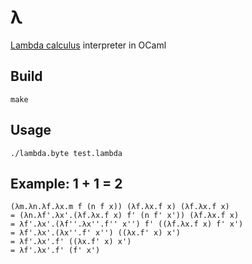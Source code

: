 # λ

[Lambda calculus](https://en.wikipedia.org/wiki/Lambda_calculus) interpreter in OCaml

## Build

`make`

## Usage

`./lambda.byte test.lambda`

## Example: 1 + 1 = 2

```
(λm.λn.λf.λx.m f (n f x)) (λf.λx.f x) (λf.λx.f x)
= (λn.λf'.λx'.(λf.λx.f x) f' (n f' x')) (λf.λx.f x)
= λf'.λx'.(λf''.λx''.f'' x'') f' ((λf.λx.f x) f' x')
= λf'.λx'.(λx''.f' x'') ((λx.f' x) x')
= λf'.λx'.f' ((λx.f' x) x')
= λf'.λx'.f' (f' x')
```

